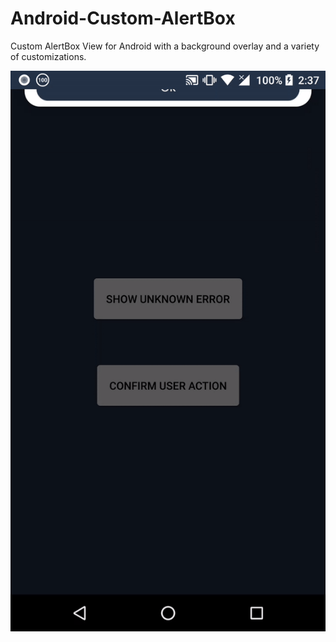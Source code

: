 # Android-Custom-AlertBox
Custom AlertBox View for Android with a background overlay and a variety of customizations. 

![](demoGif/demo.gif)
